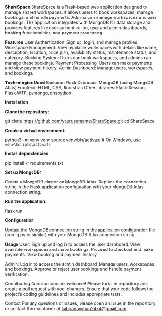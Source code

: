**ShareSpace**
ShareSpace is a Flask-based web application designed to manage shared workspaces. It allows users to book workspaces, manage bookings, and handle payments. Admins can manage workspaces and user bookings. The application integrates with MongoDB for data storage and provides features like user authentication, user and admin dashboards, booking functionalities, and payment processing.

**Features**
User Authentication: Sign up, login, and manage profiles.
Workspace Management: View available workspaces with details like name, description, location, price plan, availability status, maintenance status, and category.
Booking System: Users can book workspaces, and admins can manage these bookings.
Payment Processing: Users can make payments and view payment history.
Admin Dashboard: Manage users, workspaces, and bookings.


**Technologies Used**
Backend: Flask
Database: MongoDB (using MongoDB Atlas)
Frontend: HTML, CSS, Bootstrap
Other Libraries: Flask-Session, Flask-WTF, pymongo, dnspython


**Installation**

**Clone the repository:**

git clone https://github.com/yourusername/ShareSpace.git
cd ShareSpace

**Create a virtual environment:**

python3 -m venv venv
source venv/bin/activate   # On Windows, use `venv\Scripts\activate`

**Install dependencies:**

pip install -r requirements.txt

**Set up MongoDB:**

Create a MongoDB cluster on MongoDB Atlas.
Replace the connection string in the Flask application configuration with your MongoDB Atlas connection string.

**Run the application:**

flask run

**Configuration**

Update the MongoDB connection string in the application configuration file (config.py or similar) with your MongoDB Atlas connection string.


**Usage**
User:
Sign up and log in to access the user dashboard.
View available workspaces and make bookings.
Proceed to checkout and make payments.
View booking and payment history.

Admin:
Log in to access the admin dashboard.
Manage users, workspaces, and bookings.
Approve or reject user bookings and handle payment verification.


Contributing
Contributions are welcome! Please fork the repository and create a pull request with your changes. Ensure that your code follows the project’s coding guidelines and includes appropriate tests.

Contact
For any questions or issues, please open an issue in the repository or contact the maintainer at kabiranavghan2454@gmail.com
